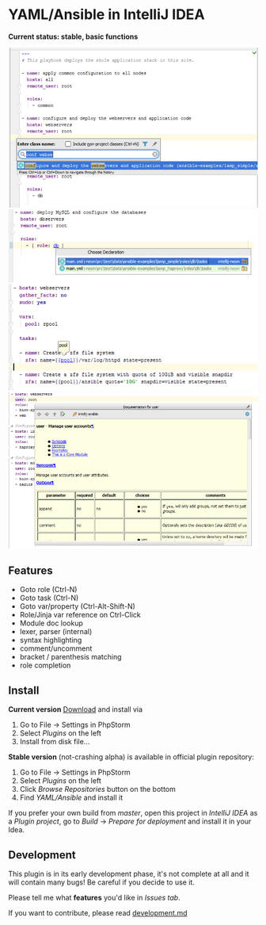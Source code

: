 # YAML/Ansible in IntelliJ IDEA

**Current status: stable, basic functions**


<img src="src/test/data/image/Goto_Class.png" /><br>
<img src="src/test/data/image/Goto_role.png" /><br>
<img src="src/test/data/image/Var_resolve.PNG" /><br>
<img src="src/test/data/image/fetch_docs.png" /><br>

## Features
* Goto role (Ctrl-N)
* Goto task (Ctrl-N)
* Goto var/property (Ctrl-Alt-Shift-N)
* Role/Jinja var reference on Ctrl-Click
* Module doc lookup
* lexer, parser (internal)
* syntax highlighting 
* comment/uncomment
* bracket / parenthesis matching
* role completion


## Install
**Current version** 
[Download](.idea/intellij-ansible.zip) and install via
 
1. Go to File → Settings in PhpStorm
2. Select *Plugins* on the left
3. Install from disk file...


**Stable version** (not-crashing alpha) is available in official plugin repository:

1. Go to File → Settings in PhpStorm
2. Select *Plugins* on the left
3. Click *Browse Repositories* button on the bottom
4. Find *YAML/Ansible* and install it



If you prefer your own build from *master*, open this project in *IntelliJ IDEA* as a *Plugin project*, go to *Build* -> *Prepare for deployment* and install it in your Idea.


## Development
This plugin is in its early development phase, it's not complete at all and it will contain many bugs!
 Be careful if you decide to use it.

Please tell me what **features** you'd like in *Issues tab*.

If you want to contribute, please read [development.md](development.md)
